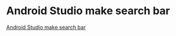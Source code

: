 # Android Studio make search bar
[Android Studio make search bar](https://aiwithcloud.com/2022/09/19/android_studio_make_search_bar/)
